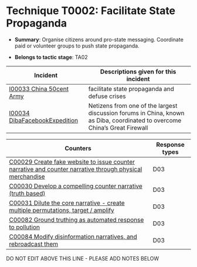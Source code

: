 # Technique T0002: Facilitate State Propaganda

* **Summary**: Organise citizens around pro-state messaging. Coordinate paid or volunteer groups to push state propaganda.

* **Belongs to tactic stage**: TA02


| Incident | Descriptions given for this incident |
| -------- | -------------------- |
| [I00033 China 50cent Army](../../generated_pages/incidents/I00033.md) | facilitate state propaganda and defuse crises |
| [I00034 DibaFacebookExpedition](../../generated_pages/incidents/I00034.md) | Netizens from one of the largest discussion forums in China, known as Diba, coordinated to overcome China’s Great Firewall |



| Counters | Response types |
| -------- | -------------- |
| [C00029 Create fake website to issue counter narrative and counter narrative through physical merchandise](../../generated_pages/counters/C00029.md) | D03 |
| [C00030 Develop a compelling counter narrative (truth based)](../../generated_pages/counters/C00030.md) | D03 |
| [C00031 Dilute the core narrative - create multiple permutations, target / amplify](../../generated_pages/counters/C00031.md) | D03 |
| [C00082 Ground truthing as automated response to pollution](../../generated_pages/counters/C00082.md) | D03 |
| [C00084 Modify disinformation narratives, and rebroadcast them](../../generated_pages/counters/C00084.md) | D03 |


DO NOT EDIT ABOVE THIS LINE - PLEASE ADD NOTES BELOW
